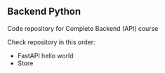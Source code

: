 ## Backend Python

Code repository for Complete Backend (API) course

Check repository in this order:

+ FastAPI hello world
+ Store